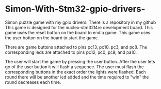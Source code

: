 # Simon-With-Stm32-gpio-drivers-
Simon puzzle game with my gpio drivers: There is a repository in my github
This game is designed for the nucleo-stm32f4re development board.
This game uses the reset button on the board to end a game.
This game uses the user botton on the board to start the game.

There are game buttons attached to pins pc13, pc10, pc3, and pc8.
The corresponding leds are attached to pins pc12, pc0, pc9, and pa10.

The user will start the game by pressing the user button.
After the user lets go of the user button it will flash a sequence. 
The user must flash the corresponding buttons in the exact order the lights were flashed.
Each round there will be another led added and the time required to "win" the round decreases each time.
